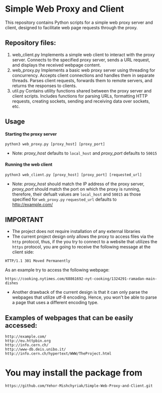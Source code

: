 # Simple Web Proxy and Client

This repository contains Python scripts for a simple web proxy server and client, designed to facilitate web page requests through the proxy.

## Repository files:
1. web_client.py
Implements a simple web client to interact with the proxy server.
Connects to the specified proxy server, sends a URL request, and displays the received webpage content.
2. web_proxy.py
Implements a basic web proxy server using threading for concurrency.
Accepts client connections and handles them in separate threads.
Parses client requests, forwards them to remote servers, and returns the responses to clients.
3. util.py
Contains utility functions shared between the proxy server and client scripts.
Includes functions for parsing URLs, formatting HTTP requests, creating sockets, sending and receiving data over sockets, etc.

## Usage
#### Starting the proxy server
```
python3 web_proxy.py [proxy_host] [proxy_port]
```
* Note: 
_proxy_host_ defaults to `local_host` and _proxy_port_ defaults to `50015`
#### Running the web client
```
python3 web_client.py [proxy_host] [proxy_port] [requested_url]
```
* Note:
_proxy_host_ should match the IP address of the proxy server,
_proxy_port_ should match the port on which the proxy is running,
therefore, their defualt values are `local_host` and `50015` as those specified for `web_proxy.py`
`requested_url` defaults to http://example.com/

## IMPORTANT
* The project does not require installation of any external libraries
* The current project design only allows the proxy to access files via the `http` protocol,
thus, if the you try to connect to a website that utilizes the `https` protocol, you are going to receive the following message at the client side:
```
HTTP/1.1 301 Moved Permanently
```
As an example try to access the following webpage:
```
https://cooking.nytimes.com/68861692-nyt-cooking/1324291-ramadan-main-dishes
```
* Another drawback of the current design is that it can only parse the webpages that utilize utf-8 encoding. Hence, you won't be able to parse a page that uses a different encoding type.

## Examples of webpages that can be easily accessed:
    http://example.com/
    http://eu.httpbin.org
    http://info.cern.ch/
    http://www-db.deis.unibo.it/
    http://info.cern.ch/hypertext/WWW/TheProject.html

# You  may install the package from
```
https://github.com/Yehor-Mishchyriak/Simple-Web-Proxy-and-Client.git
```
